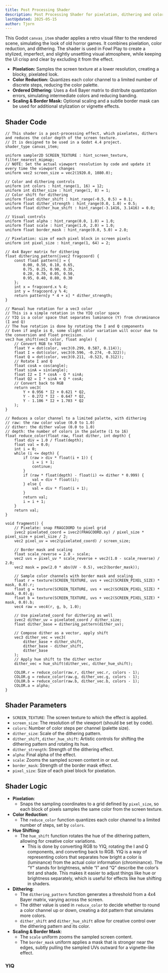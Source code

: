```yaml
---
title: Post Processing Shader
description: Post Processing Shader for pixelation, dithering and color reduction
lastUpdated: 2025-05-15
author: Tjorn
---
```


This Godot `canvas_item` shader applies a retro visual filter to the rendered scene, simulating the look of old horror games. It combines pixelation, color reduction, and dithering. The shader is used in Fowl Play to create a stylized, imperfect, and slightly unsettling visual atmosphere, while keeping the UI crisp and clear by excluding it from the effect.

- **Pixelation:** Samples the screen texture at a lower resolution, creating a blocky, pixelated look.
- **Color Reduction:** Quantizes each color channel to a limited number of discrete steps, reducing the color palette.
- **Ordered Dithering:** Uses a 4x4 Bayer matrix to distribute quantization errors, simulating intermediate colors and reducing banding.
- **Scaling & Border Mask:** Optional scaling and a subtle border mask can be used for additional stylization or vignette effects.

## Shader Code

```gdshader
// This shader is a post-processing effect, which pixelates, dithers and reduces the color depth of the screen texture.
// It is designed to be used in a Godot 4.4 project.
shader_type canvas_item;

uniform sampler2D SCREEN_TEXTURE : hint_screen_texture, filter_nearest_mipmap;
// NOTE: Set the actual viewport resolution by code and update it every time the viewport changes
uniform vec2 screen_size = vec2(1920.0, 1080.0);

// Color and dithering controls
uniform int colors : hint_range(1, 16) = 12;
uniform int dither_size : hint_range(1, 8) = 1;
// Color shift for dithering
uniform float dither_shift : hint_range(-0.5, 0.5) = 0.1;
uniform float dither_strength : hint_range(0.0, 1.0) = 0.5;
uniform float dither_hue_shift : hint_range(-3.1416, 3.1416) = 0.0;

// Visual controls
uniform float alpha : hint_range(0.0, 1.0) = 1.0;
uniform float scale : hint_range(1.0, 2.0) = 1.0;
uniform float border_mask : hint_range(0.0, 5.0) = 2.0;

// Pixelation: size of each pixel block in screen pixels
uniform int pixel_size : hint_range(1, 64) = 2;

// 4x4 Bayer matrix for dithering
float dithering_pattern(ivec2 fragcoord) {
    const float pattern[] = {
        0.00, 0.50, 0.10, 0.65,
        0.75, 0.25, 0.90, 0.35,
        0.20, 0.70, 0.05, 0.50,
        0.95, 0.40, 0.80, 0.30
    };
    int x = fragcoord.x % 4;
    int y = fragcoord.y % 4;
    return pattern[y * 4 + x] * dither_strength;
}

// Manual hue rotation for a vec3 color
// This is a simple rotation in the YIQ color space
// YIQ is a color space that separates luminance (Y) from chrominance (I and Q)
// The hue rotation is done by rotating the I and Q components
// Even if angle is 0, some slight color variation will occur due to the conversion and float precision.
vec3 hue_shift(vec3 color, float angle) {
    // Convert RGB to YIQ
    float Y = dot(color, vec3(0.299, 0.587, 0.114));
    float I = dot(color, vec3(0.596, -0.274, -0.322));
    float Q = dot(color, vec3(0.211, -0.523, 0.312));
    // Rotate I and Q
    float cosA = cos(angle);
    float sinA = sin(angle);
    float I2 = I * cosA - Q * sinA;
    float Q2 = I * sinA + Q * cosA;
    // Convert back to RGB
    return vec3(
        Y + 0.956 * I2 + 0.621 * Q2,
        Y - 0.272 * I2 - 0.647 * Q2,
        Y - 1.106 * I2 + 1.703 * Q2
    );
}

// Reduces a color channel to a limited palette, with dithering
// raw: the raw color value (0.0 to 1.0)
// dither: the dither value (0.0 to 1.0)
// depth: the number of colors in the palette (1 to 16)
float reduce_color(float raw, float dither, int depth) {
    float div = 1.0 / float(depth);
    float val = 0.0;
    int i = 0;
    while (i <= depth) {
        if (raw > div * float(i + 1)) {
            i = i + 1;
            continue;
        }
        if (raw * float(depth) - float(i) <= dither * 0.999) {
            val = div * float(i);
        } else {
            val = div * float(i + 1);
        }
        return val;
        i = i + 1;
    }
    return val;
}

void fragment() {
    // Pixelate: snap FRAGCOORD to pixel grid
    ivec2 pixelated_coord = ivec2(FRAGCOORD.xy) / pixel_size * pixel_size + pixel_size / 2;
    vec2 pixel_uv = vec2(pixelated_coord) / screen_size;

    // Border mask and scaling
    float scale_reverse = 2.0 - scale;
    vec2 uvs = pixel_uv * scale_reverse + vec2(1.0 - scale_reverse) / 2.0;
    vec2 mask = pow(2.0 * abs(UV - 0.5), vec2(border_mask));

    // Sample color channels with border mask and scaling
    float r = texture(SCREEN_TEXTURE, uvs + vec2(SCREEN_PIXEL_SIZE) * mask, 0.0).r;
    float g = texture(SCREEN_TEXTURE, uvs + vec2(SCREEN_PIXEL_SIZE) * mask, 0.0).g;
    float b = texture(SCREEN_TEXTURE, uvs + vec2(SCREEN_PIXEL_SIZE) * mask, 0.0).b;
    vec4 raw = vec4(r, g, b, 1.0);

    // Use pixelated_coord for dithering as well
    ivec2 dither_uv = pixelated_coord / dither_size;
    float dither_base = dithering_pattern(dither_uv);

    // Compose dither as a vector, apply shift
    vec3 dither_vec = vec3(
        dither_base + dither_shift,
        dither_base - dither_shift,
        dither_base
    );
    // Apply hue shift to the dither vector
    dither_vec = hue_shift(dither_vec, dither_hue_shift);

    COLOR.r = reduce_color(raw.r, dither_vec.r, colors - 1);
    COLOR.g = reduce_color(raw.g, dither_vec.g, colors - 1);
    COLOR.b = reduce_color(raw.b, dither_vec.b, colors - 1);
    COLOR.a = alpha;
}
```

## Shader Parameters

- `SCREEN_TEXTURE`: The screen texture to which the effect is applied.
- `screen_size`: The resolution of the viewport (should be set by code).
- `colors`: Number of color steps per channel (palette size).
- `dither_size`: Scale of the dithering pattern.
- `dither_shift`, `dither_hue_shift`: Artistic controls for shifting the dithering pattern and rotating its hue.
- `dither_strength`: Strength of the dithering effect.
- `alpha`: Final alpha of the effect.
- `scale`: Zooms the sampled screen content in or out.
- `border_mask`: Strength of the border mask effect.
- `pixel_size`: Size of each pixel block for pixelation.

## Shader Logic

- **Pixelation**:
  - Snaps the sampling coordinates to a grid defined by `pixel_size`, so each block of pixels samples the same color from the screen texture.
- **Color Reduction**:
  - The `reduce_color` function quantizes each color channel to a limited number of steps, set by `colors`.
- **Hue Shifting**:
  - The `hue_shift` function rotates the hue of the dithering pattern, allowing for creative color variations.
    - This is done by converting RGB to YIQ, rotating the I and Q components, and converting back to RGB. YIQ is a way of representing colors that separates how bright a color is (luminance) from the actual color information (chrominance). The “Y” stands for brightness, while “I” and “Q” describe the color’s tint and shade. This makes it easier to adjust things like hue or brightness separately, which is useful for effects like hue shifting in shaders.
- **Dithering**:
  - The `dithering_pattern` function generates a threshold from a 4x4 Bayer matrix, varying across the screen.
  - The dither value is used in `reduce_color` to decide whether to round a color channel up or down, creating a dot pattern that simulates more colors.
  - `dither_shift` and `dither_hue_shift` allow for creative control over the dithering pattern and its color.
- **Scaling & Border Mask**:
  - The `scale` uniform zooms the sampled screen content.
  - The `border_mask` uniform applies a mask that is stronger near the edges, subtly pulling the sampled UVs outward for a vignette-like effect.

### YIQ
